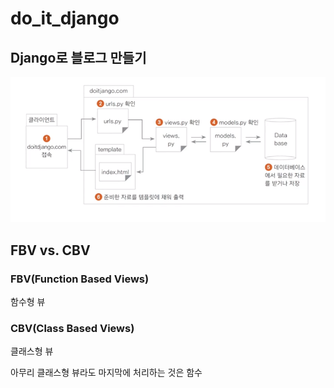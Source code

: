 # do_it_django

## Django로 블로그 만들기

![image-20211018121858570](image/image-20211018121858570.png)

## FBV vs. CBV

### FBV(Function Based Views)

함수형 뷰

### CBV(Class Based Views)

클래스형 뷰

아무리 클래스형 뷰라도 마지막에 처리하는 것은 함수
